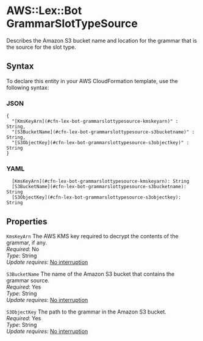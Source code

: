 # AWS::Lex::Bot GrammarSlotTypeSource<a name="aws-properties-lex-bot-grammarslottypesource"></a>

Describes the Amazon S3 bucket name and location for the grammar that is the source for the slot type\.

## Syntax<a name="aws-properties-lex-bot-grammarslottypesource-syntax"></a>

To declare this entity in your AWS CloudFormation template, use the following syntax:

### JSON<a name="aws-properties-lex-bot-grammarslottypesource-syntax.json"></a>

```
{
  "[KmsKeyArn](#cfn-lex-bot-grammarslottypesource-kmskeyarn)" : String,
  "[S3BucketName](#cfn-lex-bot-grammarslottypesource-s3bucketname)" : String,
  "[S3ObjectKey](#cfn-lex-bot-grammarslottypesource-s3objectkey)" : String
}
```

### YAML<a name="aws-properties-lex-bot-grammarslottypesource-syntax.yaml"></a>

```
  [KmsKeyArn](#cfn-lex-bot-grammarslottypesource-kmskeyarn): String
  [S3BucketName](#cfn-lex-bot-grammarslottypesource-s3bucketname): String
  [S3ObjectKey](#cfn-lex-bot-grammarslottypesource-s3objectkey): String
```

## Properties<a name="aws-properties-lex-bot-grammarslottypesource-properties"></a>

`KmsKeyArn`  <a name="cfn-lex-bot-grammarslottypesource-kmskeyarn"></a>
The AWS KMS key required to decrypt the contents of the grammar, if any\.  
*Required*: No  
*Type*: String  
*Update requires*: [No interruption](https://docs.aws.amazon.com/AWSCloudFormation/latest/UserGuide/using-cfn-updating-stacks-update-behaviors.html#update-no-interrupt)

`S3BucketName`  <a name="cfn-lex-bot-grammarslottypesource-s3bucketname"></a>
The name of the Amazon S3 bucket that contains the grammar source\.  
*Required*: Yes  
*Type*: String  
*Update requires*: [No interruption](https://docs.aws.amazon.com/AWSCloudFormation/latest/UserGuide/using-cfn-updating-stacks-update-behaviors.html#update-no-interrupt)

`S3ObjectKey`  <a name="cfn-lex-bot-grammarslottypesource-s3objectkey"></a>
The path to the grammar in the Amazon S3 bucket\.  
*Required*: Yes  
*Type*: String  
*Update requires*: [No interruption](https://docs.aws.amazon.com/AWSCloudFormation/latest/UserGuide/using-cfn-updating-stacks-update-behaviors.html#update-no-interrupt)